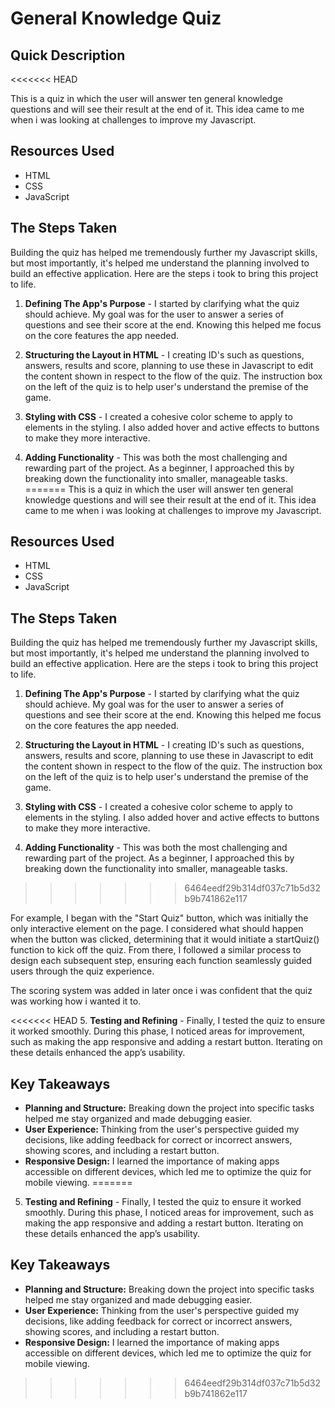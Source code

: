 # General Knowledge Quiz

## Quick Description
<<<<<<< HEAD

This is a quiz in which the user will answer ten general knowledge questions and will see their result at the end of it. This idea came to me when i was looking at challenges to improve my Javascript.

## Resources Used

- HTML
- CSS
- JavaScript

## The Steps Taken

Building the quiz has helped me tremendously further my Javascript skills, but most importantly, it's helped me understand the planning involved to build an effective application. Here are the steps i took to bring this project to life.

1.  **Defining The App's Purpose** - I started by clarifying what the quiz should achieve. My goal was for the user to answer a series of questions and see their score at the end. Knowing this helped me focus on the core features the app needed.

2.  **Structuring the Layout in HTML** - I creating ID's such as questions, answers, results and score, planning to use these in Javascript to edit the content shown in respect to the flow of the quiz. The instruction box on the left of the quiz is to help user's understand the premise of the game.

3.  **Styling with CSS** - I created a cohesive color scheme to apply to elements in the styling. I also added hover and active effects to buttons to make they more interactive.

4.  **Adding Functionality** - This was both the most challenging and rewarding part of the project. As a beginner, I approached this by breaking down the functionality into smaller, manageable tasks.
=======
This is a quiz in which the user will answer ten general knowledge questions and will see their result at the end of it. This idea came to me when i was looking at challenges to improve my Javascript.

 ## Resources Used
 + HTML
 + CSS
 + JavaScript 

 ## The Steps Taken

 Building the quiz has helped me tremendously further my Javascript skills, but most importantly, it's helped me understand the planning involved to build an effective application. Here are the steps i took to bring this project to life.

 1. **Defining The App's Purpose** - I started by clarifying what the quiz should achieve. My goal was for the user to answer a series of questions and see their score at the end. Knowing this helped me focus on the core features the app needed. 

 2. **Structuring the Layout in HTML** - I creating ID's such as questions, answers, results and score, planning to use these in Javascript to edit the content shown in respect to the flow of the quiz. The instruction box on the left of the quiz is to help user's understand the premise of the game. 

 3. **Styling with CSS** - I created a cohesive color scheme to apply to elements in the styling. I also added hover and active effects to buttons to make they more interactive.

 4. **Adding Functionality** - This was both the most challenging and rewarding part of the project. As a beginner, I approached this by breaking down the functionality into smaller, manageable tasks.
>>>>>>> 6464eedf29b314df037c71b5d32b9b741862e117

For example, I began with the "Start Quiz" button, which was initially the only interactive element on the page. I considered what should happen when the button was clicked, determining that it would initiate a startQuiz() function to kick off the quiz. From there, I followed a similar process to design each subsequent step, ensuring each function seamlessly guided users through the quiz experience.

The scoring system was added in later once i was confident that the quiz was working how i wanted it to.

<<<<<<< HEAD
5.  **Testing and Refining** - Finally, I tested the quiz to ensure it worked smoothly. During this phase, I noticed areas for improvement, such as making the app responsive and adding a restart button. Iterating on these details enhanced the app’s usability.

## Key Takeaways

- **Planning and Structure:** Breaking down the project into specific tasks helped me stay organized and made debugging easier.
- **User Experience:** Thinking from the user's perspective guided my decisions, like adding feedback for correct or incorrect answers, showing scores, and including a restart button.
- **Responsive Design:** I learned the importance of making apps accessible on different devices, which led me to optimize the quiz for mobile viewing.
=======
 5. **Testing and Refining** -  Finally, I tested the quiz to ensure it worked smoothly. During this phase, I noticed areas for improvement, such as making the app responsive and adding a restart button. Iterating on these details enhanced the app’s usability.

## Key Takeaways

+ **Planning and Structure:** Breaking down the project into specific tasks helped me stay organized and made debugging easier.
+ **User Experience:** Thinking from the user's perspective guided my decisions, like adding feedback for correct or incorrect answers, showing scores, and including a restart button.
+ **Responsive Design:** I learned the importance of making apps accessible on different devices, which led me to optimize the quiz for mobile viewing.
>>>>>>> 6464eedf29b314df037c71b5d32b9b741862e117
